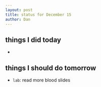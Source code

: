 ```yaml
---
layout: post
title: status for December 15
author: Dan
---
```


## things I did today

* 

## things I should do tomorrow

* `lab`: read more blood slides

<i class="fa fa-heart" style="color:pink"> </i>

